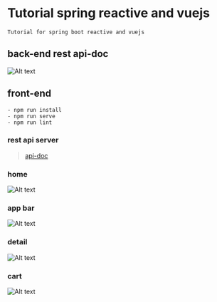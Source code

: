 # Tutorial spring reactive and vuejs

```
Tutorial for spring boot reactive and vuejs
```

## back-end rest api-doc
![Alt text](./images/apidoc.png)

## front-end 
```
- npm run install
- npm run serve
- npm run lint
```

### rest api server
> [api-doc](https://banchango.herokuapp.com/api)

### home
![Alt text](./images/home.png)

### app bar
![Alt text](./images/appbar.png)

### detail
![Alt text](./images/detail.png)

### cart
![Alt text](./images/cart.png)

